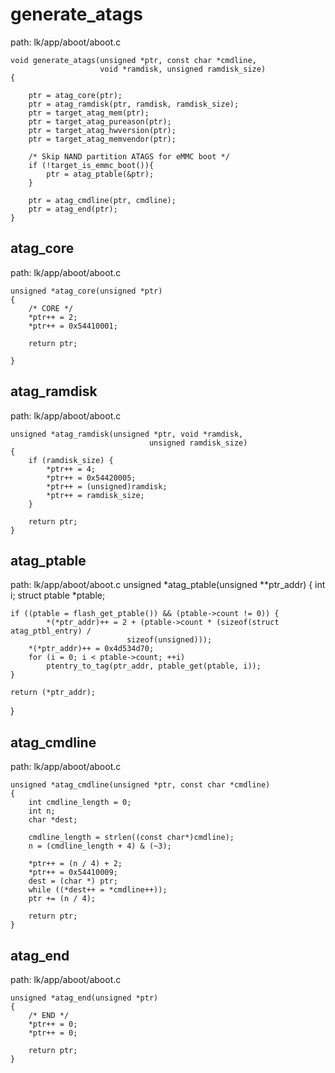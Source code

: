 generate_atags
========================================

path: lk/app/aboot/aboot.c
```
void generate_atags(unsigned *ptr, const char *cmdline,
                    void *ramdisk, unsigned ramdisk_size)
{

    ptr = atag_core(ptr);
    ptr = atag_ramdisk(ptr, ramdisk, ramdisk_size);
    ptr = target_atag_mem(ptr);
    ptr = target_atag_pureason(ptr);
    ptr = target_atag_hwversion(ptr);
    ptr = target_atag_memvendor(ptr);

    /* Skip NAND partition ATAGS for eMMC boot */
    if (!target_is_emmc_boot()){
        ptr = atag_ptable(&ptr);
    }

    ptr = atag_cmdline(ptr, cmdline);
    ptr = atag_end(ptr);
}
```

atag_core
----------------------------------------

path: lk/app/aboot/aboot.c
```
unsigned *atag_core(unsigned *ptr)
{
    /* CORE */
    *ptr++ = 2;
    *ptr++ = 0x54410001;

    return ptr;

}
```

atag_ramdisk
----------------------------------------

path: lk/app/aboot/aboot.c
```
unsigned *atag_ramdisk(unsigned *ptr, void *ramdisk,
                               unsigned ramdisk_size)
{
    if (ramdisk_size) {
        *ptr++ = 4;
        *ptr++ = 0x54420005;
        *ptr++ = (unsigned)ramdisk;
        *ptr++ = ramdisk_size;
    }

    return ptr;
}
```

atag_ptable
----------------------------------------

path: lk/app/aboot/aboot.c
unsigned *atag_ptable(unsigned **ptr_addr)
{
    int i;
    struct ptable *ptable;

    if ((ptable = flash_get_ptable()) && (ptable->count != 0)) {
            *(*ptr_addr)++ = 2 + (ptable->count * (sizeof(struct atag_ptbl_entry) /
                              sizeof(unsigned)));
        *(*ptr_addr)++ = 0x4d534d70;
        for (i = 0; i < ptable->count; ++i)
            ptentry_to_tag(ptr_addr, ptable_get(ptable, i));
    }

    return (*ptr_addr);
}

atag_cmdline
----------------------------------------

path: lk/app/aboot/aboot.c
```
unsigned *atag_cmdline(unsigned *ptr, const char *cmdline)
{
    int cmdline_length = 0;
    int n;
    char *dest;

    cmdline_length = strlen((const char*)cmdline);
    n = (cmdline_length + 4) & (~3);

    *ptr++ = (n / 4) + 2;
    *ptr++ = 0x54410009;
    dest = (char *) ptr;
    while ((*dest++ = *cmdline++));
    ptr += (n / 4);

    return ptr;
}
```

atag_end
----------------------------------------

path: lk/app/aboot/aboot.c
```
unsigned *atag_end(unsigned *ptr)
{
    /* END */
    *ptr++ = 0;
    *ptr++ = 0;

    return ptr;
}
```
